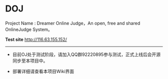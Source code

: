 # DOJ
Project Name : Dreamer Online Judge，An open, free and shared OnlineJudge System。

**Test site** http://116.63.155.152/

---

* 目前OJ处于测试阶段，请加入QQ群92220895参与测试，正式上线后会开源同步至本项目中。

* 部署详细请查看本项目Wiki界面 
